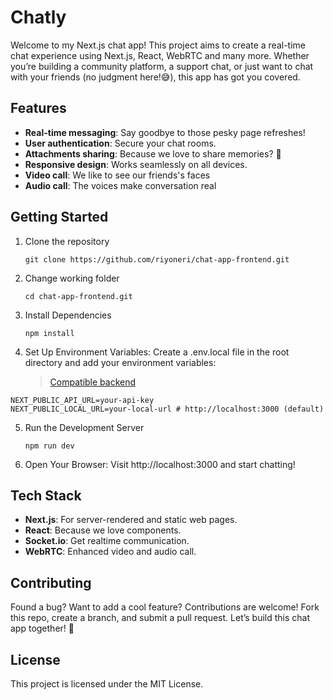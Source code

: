 # Chatly

Welcome to my Next.js chat app! This project aims to create a real-time chat experience using Next.js, React, WebRTC and many more. Whether you’re building a community platform, a support chat, or just want to chat with your friends (no judgment here!😅), this app has got you covered.

## Features

- **Real-time messaging**: Say goodbye to those pesky page refreshes!
- **User authentication**: Secure your chat rooms.
- **Attachments sharing**: Because we love to share memories? 🎉
- **Responsive design**: Works seamlessly on all devices.
- **Video call**: We like to see our friends's faces
- **Audio call**: The voices make conversation real

## Getting Started

1. Clone the repository

   `git clone https://github.com/riyoneri/chat-app-frontend.git`

2. Change working folder

   `cd chat-app-frontend.git`

3. Install Dependencies

   `npm install`

4. Set Up Environment Variables: Create a .env.local file in the root directory and add your environment variables:
   > [Compatible backend](https://github.com/riyoneri/chat-app-backend.git)

```
NEXT_PUBLIC_API_URL=your-api-key
NEXT_PUBLIC_LOCAL_URL=your-local-url # http://localhost:3000 (default)
```

5. Run the Development Server

   `npm run dev`

6. Open Your Browser: Visit http://localhost:3000 and start chatting!

## Tech Stack

- **Next.js**: For server-rendered and static web pages.
- **React**: Because we love components.
- **Socket.io**: Get realtime communication.
- **WebRTC**: Enhanced video and audio call.

## Contributing

Found a bug? Want to add a cool feature? Contributions are welcome! Fork this repo, create a branch, and submit a pull request. Let’s build this chat app together! 🚀

## License

This project is licensed under the MIT License.

